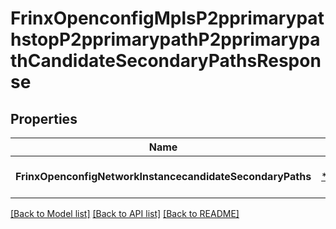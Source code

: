 # FrinxOpenconfigMplsP2pprimarypathstopP2pprimarypathP2pprimarypathCandidateSecondaryPathsResponse

## Properties
Name | Type | Description | Notes
------------ | ------------- | ------------- | -------------
**FrinxOpenconfigNetworkInstancecandidateSecondaryPaths** | [***FrinxOpenconfigMplsP2pprimarypathstopP2pprimarypathP2pprimarypathCandidateSecondaryPaths**](frinx.openconfig.mpls.p2pprimarypathstop.p2pprimarypath.p2pprimarypath.CandidateSecondaryPaths.md) |  | [optional] [default to null]

[[Back to Model list]](../README.md#documentation-for-models) [[Back to API list]](../README.md#documentation-for-api-endpoints) [[Back to README]](../README.md)


